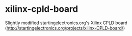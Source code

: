 # xilinx-cpld-board
Slightly modified startingelectronics.org's Xilinx CPLD board (http://startingelectronics.org/projects/xilinx-CPLD-board/)
